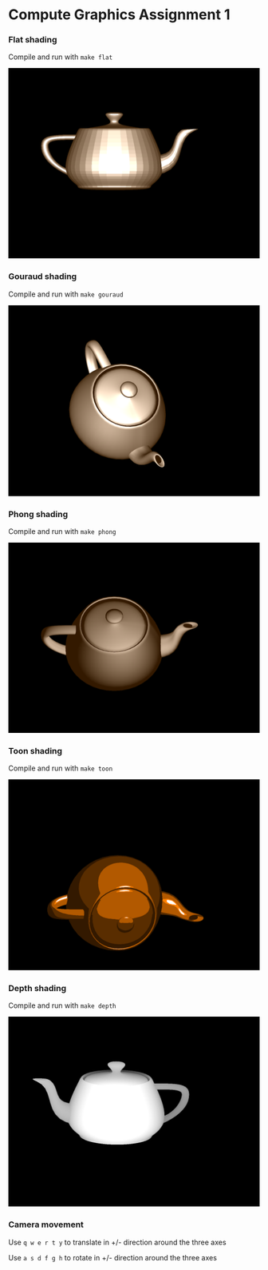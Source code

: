 # Compute Graphics Assignment 1

### Flat shading

Compile and run with `make flat`

![flat shading screenshot](doc/flat.png)

###  Gouraud shading

Compile and run with `make gouraud`

![gouraud shading screenshot](doc/gouraud.png)

###  Phong shading

Compile and run with `make phong`

![phong shading screenshot](doc/phong.png)

###  Toon shading

Compile and run with `make toon`

![toon shading screenshot](doc/toon.png)

###  Depth shading

Compile and run with `make depth`

![depth shading screenshot](doc/depth.png)

###  Camera movement

Use `q w e r t y` to translate in +/- direction around the three axes

Use `a s d f g h` to rotate in +/- direction around the three axes
